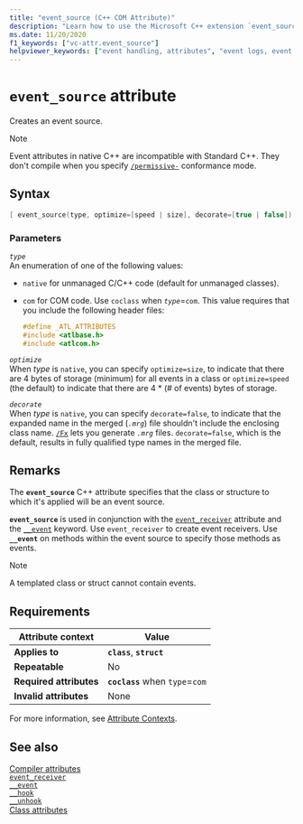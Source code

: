 ```yaml
---
title: "event_source (C++ COM Attribute)"
description: "Learn how to use the Microsoft C++ extension `event_source` COM attribute."
ms.date: 11/20/2020
f1_keywords: ["vc-attr.event_source"]
helpviewer_keywords: ["event handling, attributes", "event logs, event source", "event sources, creating", "event_source attribute", "event sources", "event handling, creating event source"]
---
```

# `event_source` attribute

Creates an event source.

> [!NOTE]
> Event attributes in native C++ are incompatible with Standard C++. They don't compile when you specify [`/permissive-`](../build/reference/permissive-standards-conformance.md) conformance mode.

## Syntax

```cpp
[ event_source(type, optimize=[speed | size], decorate=[true | false]) ]
```

### Parameters

*`type`*\
An enumeration of one of the following values:

- `native` for unmanaged C/C++ code (default for unmanaged classes).

- `com` for COM code. Use `coclass` when *`type`*=`com`. This value requires that you include the following header files:

    ```cpp
    #define _ATL_ATTRIBUTES
    #include <atlbase.h>
    #include <atlcom.h>
    ```

*`optimize`*\
When *type* is `native`, you can specify `optimize=size`, to indicate that there are 4 bytes of storage (minimum) for all events in a class or `optimize=speed` (the default) to indicate that there are 4 * (# of events) bytes of storage.

*`decorate`*\
When *type* is `native`, you can specify `decorate=false`, to indicate that the expanded name in the merged (*`.mrg`*) file shouldn't include the enclosing class name. [`/Fx`](../../build/reference/fx-merge-injected-code.md) lets you generate *`.mrg`* files. `decorate=false`, which is the default, results in fully qualified type names in the merged file.

## Remarks

The **`event_source`** C++ attribute specifies that the class or structure to which it's applied will be an event source.

**`event_source`** is used in conjunction with the [`event_receiver`](event-receiver.md) attribute and the [`__event`](../../cpp/event.md) keyword. Use `event_receiver` to create event receivers. Use **`__event`** on methods within the event source to specify those methods as events.

> [!NOTE]
> A templated class or struct cannot contain events.

## Requirements

| Attribute context | Value |
|--|--|
| **Applies to** | **`class`**, **`struct`** |
| **Repeatable** | No |
| **Required attributes** | **`coclass`** when `type`=`com` |
| **Invalid attributes** | None |

For more information, see [Attribute Contexts](cpp-attributes-com-net.md#contexts).

## See also

[Compiler attributes](compiler-attributes.md)\
[`event_receiver`](event-receiver.md)\
[`__event`](../../cpp/event.md)\
[`__hook`](../../cpp/hook.md)\
[`__unhook`](../../cpp/unhook.md)\
[Class attributes](class-attributes.md)
